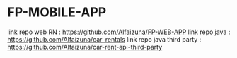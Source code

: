 # FP-MOBILE-APP


link repo web RN : https://github.com/Alfaizuna/FP-WEB-APP
link repo java : https://github.com/Alfaizuna/car_rentals
link repo java third party : https://github.com/Alfaizuna/car-rent-api-third-party
